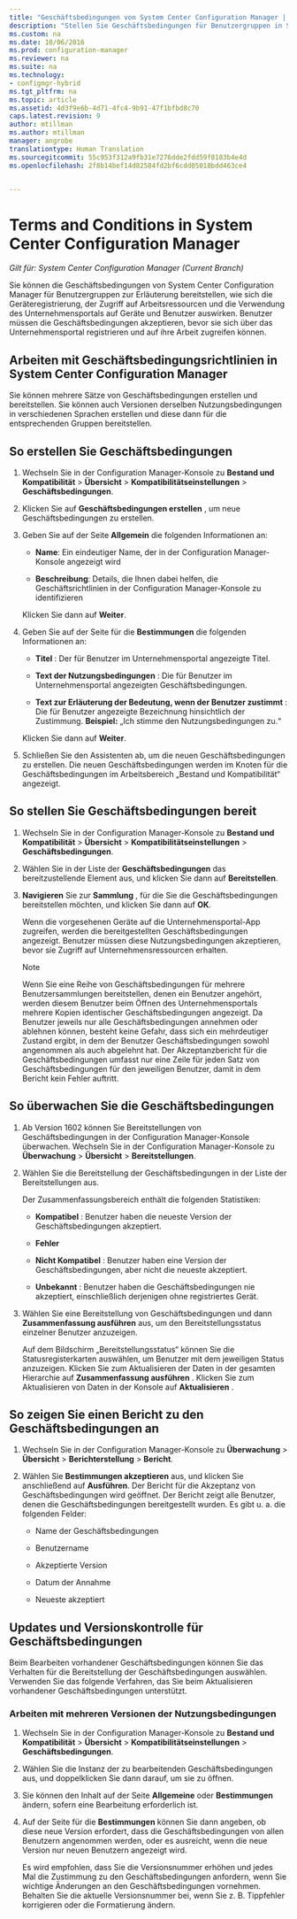 ```yaml
---
title: "Geschäftsbedingungen von System Center Configuration Manager | Microsoft-Dokumentation"
description: "Stellen Sie Geschäftsbedingungen für Benutzergruppen in System Center Configuration Manager bereit."
ms.custom: na
ms.date: 10/06/2016
ms.prod: configuration-manager
ms.reviewer: na
ms.suite: na
ms.technology:
- configmgr-hybrid
ms.tgt_pltfrm: na
ms.topic: article
ms.assetid: 4d3f9e6b-4d71-4fc4-9b91-47f1bfbd8c70
caps.latest.revision: 9
author: mtillman
ms.author: mtillman
manager: angrobe
translationtype: Human Translation
ms.sourcegitcommit: 55c953f312a9fb31e7276dde2fdd59f8183b4e4d
ms.openlocfilehash: 2f8b14bef14d82584fd2bf6cdd05018bdd463ce4


---
```

# <a name="terms-and-conditions-in-system-center-configuration-manager"></a>Terms and Conditions in System Center Configuration Manager

*Gilt für: System Center Configuration Manager (Current Branch)*

Sie können die Geschäftsbedingungen von System Center Configuration Manager für Benutzergruppen zur Erläuterung bereitstellen, wie sich die Geräteregistrierung, der Zugriff auf Arbeitsressourcen und die Verwendung des Unternehmensportals auf Geräte und Benutzer auswirken. Benutzer müssen die Geschäftsbedingungen akzeptieren, bevor sie sich über das Unternehmensportal registrieren und auf ihre Arbeit zugreifen können.  

 ## <a name="working-with-terms-and-conditions-policies-in-system-center-configuration-manager"></a>Arbeiten mit Geschäftsbedingungsrichtlinien in System Center Configuration Manager  
 Sie können mehrere Sätze von Geschäftsbedingungen erstellen und bereitstellen. Sie können auch Versionen derselben Nutzungsbedingungen in verschiedenen Sprachen erstellen und diese dann für die entsprechenden Gruppen bereitstellen.  

## <a name="to-create-a-terms-and-conditions"></a>So erstellen Sie Geschäftsbedingungen  

1.  Wechseln Sie in der Configuration Manager-Konsole zu **Bestand und Kompatibilität** > **Übersicht** > **Kompatibilitätseinstellungen** > **Geschäftsbedingungen**.  

2.  Klicken Sie auf **Geschäftsbedingungen erstellen** , um neue Geschäftsbedingungen zu erstellen.  

3.  Geben Sie auf der Seite **Allgemein** die folgenden Informationen an:  

    -   **Name**: Ein eindeutiger Name, der in der Configuration Manager-Konsole angezeigt wird  

    -   **Beschreibung**: Details, die Ihnen dabei helfen, die Geschäftsrichtlinien in der Configuration Manager-Konsole zu identifizieren  

     Klicken Sie dann auf **Weiter**.  

4.  Geben Sie auf der Seite für die **Bestimmungen** die folgenden Informationen an:  

    -   **Titel** : Der für Benutzer im Unternehmensportal angezeigte Titel.  

    -   **Text der Nutzungsbedingungen** : Die für Benutzer im Unternehmensportal angezeigten Geschäftsbedingungen.  

    -   **Text zur Erläuterung der Bedeutung, wenn der Benutzer zustimmt** : Die für Benutzer angezeigte Bezeichnung hinsichtlich der Zustimmung. **Beispiel:** „Ich stimme den Nutzungsbedingungen zu.“  

     Klicken Sie dann auf **Weiter**.  

5.  Schließen Sie den Assistenten ab, um die neuen Geschäftsbedingungen zu erstellen. Die neuen Geschäftsbedingungen werden im Knoten für die Geschäftsbedingungen im Arbeitsbereich „Bestand und Kompatibilität“ angezeigt.  

## <a name="to-deploy-a-terms-and-conditions"></a>So stellen Sie Geschäftsbedingungen bereit  

1.  Wechseln Sie in der Configuration Manager-Konsole zu **Bestand und Kompatibilität** > **Übersicht** > **Kompatibilitätseinstellungen** > **Geschäftsbedingungen**.  

2.  Wählen Sie in der Liste der **Geschäftsbedingungen** das bereitzustellende Element aus, und klicken Sie dann auf **Bereitstellen**.  

3.  **Navigieren** Sie zur **Sammlung** , für die Sie die Geschäftsbedingungen bereitstellen möchten, und klicken Sie dann auf **OK**.  

     Wenn die vorgesehenen Geräte auf die Unternehmensportal-App zugreifen, werden die bereitgestellten Geschäftsbedingungen angezeigt. Benutzer müssen diese Nutzungsbedingungen akzeptieren, bevor sie Zugriff auf Unternehmensressourcen erhalten.  

    > [!NOTE]  
    >  Wenn Sie eine Reihe von Geschäftsbedingungen für mehrere Benutzersammlungen bereitstellen, denen ein Benutzer angehört, werden diesem Benutzer beim Öffnen des Unternehmensportals mehrere Kopien identischer Geschäftsbedingungen angezeigt. Da Benutzer jeweils nur alle Geschäftsbedingungen annehmen oder ablehnen können, besteht keine Gefahr, dass sich ein mehrdeutiger Zustand ergibt, in dem der Benutzer Geschäftsbedingungen sowohl angenommen als auch abgelehnt hat. Der Akzeptanzbericht für die Geschäftsbedingungen umfasst nur eine Zeile für jeden Satz von Geschäftsbedingungen für den jeweiligen Benutzer, damit in dem Bericht kein Fehler auftritt.  

## <a name="to-monitor-terms-and-conditions"></a>So überwachen Sie die Geschäftsbedingungen  

1.  Ab Version 1602 können Sie Bereitstellungen von Geschäftsbedingungen in der Configuration Manager-Konsole überwachen. Wechseln Sie in der Configuration Manager-Konsole zu **Überwachung** > **Übersicht** > **Bereitstellungen**.  

2.  Wählen Sie die Bereitstellung der Geschäftsbedingungen in der Liste der Bereitstellungen aus.  

     Der Zusammenfassungsbereich enthält die folgenden Statistiken:  

    -   **Kompatibel** : Benutzer haben die neueste Version der Geschäftsbedingungen akzeptiert.  

    -   **Fehler**  

    -   **Nicht Kompatibel** : Benutzer haben eine Version der Geschäftsbedingungen, aber nicht die neueste akzeptiert.  

    -   **Unbekannt** : Benutzer haben die Geschäftsbedingungen nie akzeptiert, einschließlich derjenigen ohne registriertes Gerät.  

3.  Wählen Sie eine Bereitstellung von Geschäftsbedingungen und dann **Zusammenfassung ausführen** aus, um den Bereitstellungsstatus einzelner Benutzer anzuzeigen.  

     Auf dem Bildschirm „Bereitstellungsstatus“ können Sie die Statusregisterkarten auswählen, um Benutzer mit dem jeweiligen Status anzuzeigen. Klicken Sie zum Aktualisieren der Daten in der gesamten Hierarchie auf **Zusammenfassung ausführen** . Klicken Sie zum Aktualisieren von Daten in der Konsole auf **Aktualisieren** .  

## <a name="to-view--a-terms-and-conditions-report"></a>So zeigen Sie einen Bericht zu den Geschäftsbedingungen an  

1.  Wechseln Sie in der Configuration Manager-Konsole zu **Überwachung** > **Übersicht** > **Berichterstellung** > **Bericht**.  

2.  Wählen Sie **Bestimmungen akzeptieren** aus, und klicken Sie anschließend auf **Ausführen**. Der Bericht für die Akzeptanz von Geschäftsbedingungen wird geöffnet. Der Bericht zeigt alle Benutzer, denen die Geschäftsbedingungen bereitgestellt wurden. Es gibt u. a. die folgenden Felder:  

    -   Name der Geschäftsbedingungen  

    -   Benutzername  

    -   Akzeptierte Version  

    -   Datum der Annahme  

    -   Neueste akzeptiert  

## <a name="updates-and-version-control-for-terms-and-conditions"></a>Updates und Versionskontrolle für Geschäftsbedingungen  
 Beim Bearbeiten vorhandener Geschäftsbedingungen können Sie das Verhalten für die Bereitstellung der Geschäftsbedingungen auswählen. Verwenden Sie das folgende Verfahren, das Sie beim Aktualisieren vorhandener Geschäftsbedingungen unterstützt.  

### <a name="how-to-work-with-multiple-versions-of-terms-and-conditions"></a>Arbeiten mit mehreren Versionen der Nutzungsbedingungen  

1.  Wechseln Sie in der Configuration Manager-Konsole zu **Bestand und Kompatibilität** > **Übersicht** > **Kompatibilitätseinstellungen** > **Geschäftsbedingungen**.  

2.  Wählen Sie die Instanz der zu bearbeitenden Geschäftsbedingungen aus, und doppelklicken Sie dann darauf, um sie zu öffnen.  

3.  Sie können den Inhalt auf der Seite **Allgemeine** oder **Bestimmungen** ändern, sofern eine Bearbeitung erforderlich ist.  

4.  Auf der Seite für die **Bestimmungen** können Sie dann angeben, ob diese neue Version erfordert, dass die Geschäftsbedingungen von allen Benutzern angenommen werden, oder es ausreicht, wenn die neue Version nur neuen Benutzern angezeigt wird.  

     Es wird empfohlen, dass Sie die Versionsnummer erhöhen und jedes Mal die Zustimmung zu den Geschäftsbedingungen anfordern, wenn Sie wichtige Änderungen an den Geschäftsbedingungen vornehmen. Behalten Sie die aktuelle Versionsnummer bei, wenn Sie z. B. Tippfehler korrigieren oder die Formatierung ändern.



<!--HONumber=Dec16_HO3-->


